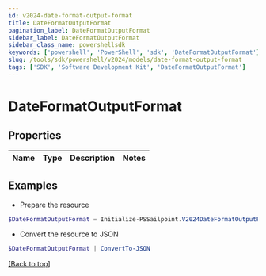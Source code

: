 ```yaml
---
id: v2024-date-format-output-format
title: DateFormatOutputFormat
pagination_label: DateFormatOutputFormat
sidebar_label: DateFormatOutputFormat
sidebar_class_name: powershellsdk
keywords: ['powershell', 'PowerShell', 'sdk', 'DateFormatOutputFormat'] 
slug: /tools/sdk/powershell/v2024/models/date-format-output-format
tags: ['SDK', 'Software Development Kit', 'DateFormatOutputFormat']
---
```



# DateFormatOutputFormat

## Properties

Name | Type | Description | Notes
------------ | ------------- | ------------- | -------------

## Examples

- Prepare the resource
```powershell
$DateFormatOutputFormat = Initialize-PSSailpoint.V2024DateFormatOutputFormat 
```

- Convert the resource to JSON
```powershell
$DateFormatOutputFormat | ConvertTo-JSON
```


[[Back to top]](#) 

